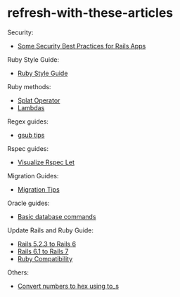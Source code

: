 # refresh-with-these-articles

Security:
- [Some Security Best Practices for Rails Apps](https://blog.appsignal.com/2022/10/05/security-best-practices-for-your-rails-application.html)

Ruby Style Guide:
- [Ruby Style Guide](https://ruby-style-guide.shopify.dev/)

Ruby methods:
- [Splat Operator](https://thoughtbot.com/blog/ruby-splat-operator)
- [Lambdas](https://scoutapm.com/blog/how-to-use-lambdas-in-ruby)

Regex guides:
- [gsub tips](https://www.rubyguides.com/2019/07/ruby-gsub-method/)

Rspec guides:
- [Visualize Rspec Let](https://thoughtbot.com/blog/using-a-dependency-graph-to-visualize-rspec-let)

Migration Guides:
- [Migration Tips](https://www.oracle.com/technical-resources/articles/kern-rails-migrations.html)

Oracle guides:
- [Basic database commands](https://blogs.oracle.com/sql/post/how-to-use-create-table-alter-table-and-drop-table-in-oracle-database)

Update Rails and Ruby Guide:
- [Rails 5.2.3 to Rails 6](https://fullstackheroes.com/tutorials/rails/upgrade-to-rails-6/)
- [Rails 6.1 to Rails 7](https://www.fastruby.io/blog/rails/upgrades/upgrade-rails-6-1-to-7-0.html)
- [Ruby Compatibility](https://www.fastruby.io/blog/ruby/rails/versions/compatibility-table.html)

Others:
- [Convert numbers to hex using to_s](https://tosbourn.com/converting-numbers-hex-using-to_s-ruby/)
